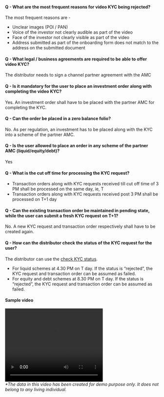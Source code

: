 #### Q - What are the most frequent reasons for video KYC being rejected?
The most frequent reasons are - 
- Unclear images (POI / PAN)
- Voice of the investor not clearly audible as part of the video
- Face of the investor not clearly visible as part of the video
- Address submitted as part of the onboarding form does not match to the address on the submitted document

#### Q - What legal / business agreements are required to be able to offer video KYC?
The distributor needs to sign a channel partner agreement with the AMC

#### Q - Is it mandatory for the user to place an investment order along with completing the video KYC? 
Yes. An investment order shall have to be placed with the partner AMC for completing the KYC.

#### Q - Can the order be placed in a zero balance folio? 
No. As per regulation, an investment has to be placed along with the KYC into a scheme of the partner AMC.

#### Q - Is the user allowed to place an order in any scheme of the partner AMC (liquid/equity/debt)? 
Yes

#### Q - What is the cut off time for processing the KYC request?
- Transaction orders along with KYC requests received till cut off time of 3 PM shall be processed on the same day, ie, T
- Transaction orders along with KYC requests received post 3 PM shall be processed on T+1 day

#### Q - Can the existing transaction order be maintained in pending state, while the user can submit a fresh KYC request on T+1?<br>
No. A new KYC request and transaction order respectively shall have to be created again.

#### Q - How can the distributor check the status of the KYC request for the user?
The distributor can use the [check KYC status](https://fintechprimitives.com/api/#get-get-kyc-request).
- For liquid schemes at 4.30 PM on T day. If the status is “rejected”, the KYC request and transaction order can be assumed as failed.
- For equity and debt schemes at 8.30 PM on T day. If the status is “rejected”, the KYC request and transaction order can be assumed as failed.

#### Sample video
<video width="320" height="240" controls id="sample_video">
  <source src="../../videos/sample_video_kyc.mov" type="video/mp4">
  <!--<source src="../../images/signzy_sample_2.mov" type="video/mp4">-->
</video>
<br><i>*The data in this video has been created for demo purpose only. It does not belong to any living individual.</i>

<!--The identity proof needs to be held and displayed clearly in front of the camera. The video is for representational purposes only.<br>-->